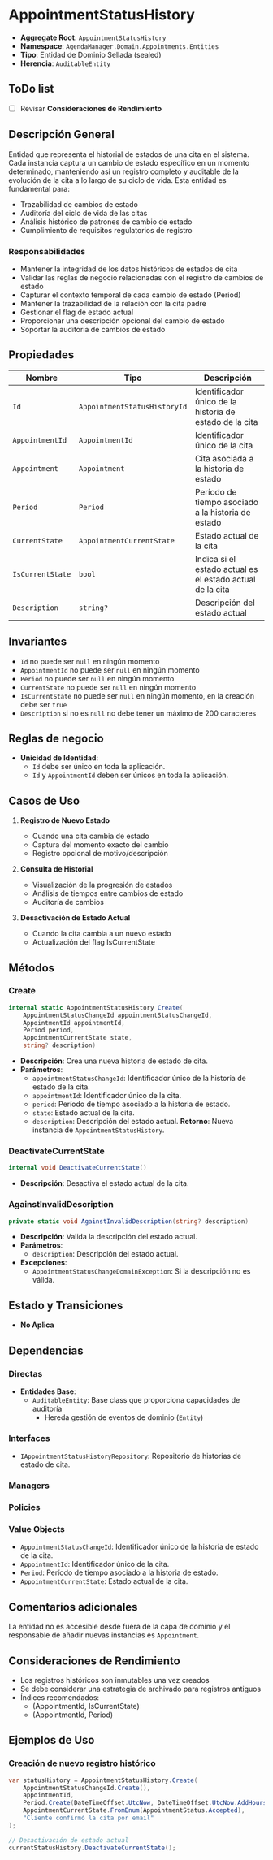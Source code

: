 # AppointmentStatusHistory

- **Aggregate Root**: `AppointmentStatusHistory`
- **Namespace**: `AgendaManager.Domain.Appointments.Entities`
- **Tipo**: Entidad de Dominio Sellada (sealed)
- **Herencia**: `AuditableEntity`

## ToDo list

- [ ] Revisar **Consideraciones de Rendimiento**


## Descripción General

Entidad que representa el historial de estados de una cita en el sistema. Cada instancia captura un cambio de estado específico en un momento determinado, manteniendo así un registro completo y auditable de la evolución de la cita a lo largo de su ciclo de vida. Esta entidad es fundamental para:

- Trazabilidad de cambios de estado
- Auditoría del ciclo de vida de las citas
- Análisis histórico de patrones de cambio de estado
- Cumplimiento de requisitos regulatorios de registro

### Responsabilidades

- Mantener la integridad de los datos históricos de estados de cita
- Validar las reglas de negocio relacionadas con el registro de cambios de estado
- Capturar el contexto temporal de cada cambio de estado (Period)
- Mantener la trazabilidad de la relación con la cita padre
- Gestionar el flag de estado actual
- Proporcionar una descripción opcional del cambio de estado
- Soportar la auditoría de cambios de estado

## Propiedades

| Nombre           | Tipo                         | Descripción                                               |
| ---------------- | ---------------------------- | --------------------------------------------------------- |
| `Id`             | `AppointmentStatusHistoryId` | Identificador único de la historia de estado de la cita   |
| `AppointmentId`  | `AppointmentId`              | Identificador único de la cita                            |
| `Appointment`    | `Appointment`                | Cita asociada a la historia de estado                     |
| `Period`         | `Period`                     | Período de tiempo asociado a la historia de estado        |
| `CurrentState`   | `AppointmentCurrentState`    | Estado actual de la cita                                  |
| `IsCurrentState` | `bool`                       | Indica si el estado actual es el estado actual de la cita |
| `Description`    | `string?`                    | Descripción del estado actual                             |

## Invariantes

- `Id` no puede ser `null` en ningún momento
- `AppointmentId` no puede ser `null` en ningún momento
- `Period` no puede ser `null` en ningún momento
- `CurrentState` no puede ser `null` en ningún momento
- `IsCurrentState` no puede ser `null` en ningún momento, en la creación debe ser `true`
- `Description` si no es `null` no debe tener un máximo de 200 caracteres

## Reglas de negocio

- **Unicidad de Identidad**:
  - `Id` debe ser único en toda la aplicación.
  - `Id` y `AppointmentId` deben ser únicos en toda la aplicación.

## Casos de Uso

1. **Registro de Nuevo Estado**

   - Cuando una cita cambia de estado
   - Captura del momento exacto del cambio
   - Registro opcional de motivo/descripción

2. **Consulta de Historial**

   - Visualización de la progresión de estados
   - Análisis de tiempos entre cambios de estado
   - Auditoría de cambios

3. **Desactivación de Estado Actual**
   - Cuando la cita cambia a un nuevo estado
   - Actualización del flag IsCurrentState

## Métodos

### Create

```csharp
internal static AppointmentStatusHistory Create(
    AppointmentStatusChangeId appointmentStatusChangeId,
    AppointmentId appointmentId,
    Period period,
    AppointmentCurrentState state,
    string? description)
```

- **Descripción**: Crea una nueva historia de estado de cita.
- **Parámetros**:
  - `appointmentStatusChangeId`: Identificador único de la historia de estado de la cita.
  - `appointmentId`: Identificador único de la cita.
  - `period`: Período de tiempo asociado a la historia de estado.
  - `state`: Estado actual de la cita.
  - `description`: Descripción del estado actual.
    **Retorno**: Nueva instancia de `AppointmentStatusHistory`.

### DeactivateCurrentState

```csharp
internal void DeactivateCurrentState()
```

- **Descripción**: Desactiva el estado actual de la cita.

### AgainstInvalidDescription

```csharp
private static void AgainstInvalidDescription(string? description)
```

- **Descripción**: Valida la descripción del estado actual.
- **Parámetros**:
  - `description`: Descripción del estado actual.
- **Excepciones**:
  - `AppointmentStatusChangeDomainException`: Si la descripción no es válida.

## Estado y Transiciones

- **No Aplica**

## Dependencias

### Directas

- **Entidades Base**:
  - `AuditableEntity`: Base class que proporciona capacidades de auditoría
    - Hereda gestión de eventos de dominio (`Entity`)

### Interfaces

- `IAppointmentStatusHistoryRepository`: Repositorio de historias de estado de cita.

### Managers

### Policies

### Value Objects

- `AppointmentStatusChangeId`: Identificador único de la historia de estado de la cita.
- `AppointmentId`: Identificador único de la cita.
- `Period`: Período de tiempo asociado a la historia de estado.
- `AppointmentCurrentState`: Estado actual de la cita.

## Comentarios adicionales

La entidad no es accesible desde fuera de la capa de dominio y el responsable de añadir nuevas instancias es `Appointment`.

## Consideraciones de Rendimiento

- Los registros históricos son inmutables una vez creados
- Se debe considerar una estrategia de archivado para registros antiguos
- Índices recomendados:
  - (AppointmentId, IsCurrentState)
  - (AppointmentId, Period)

## Ejemplos de Uso

### Creación de nuevo registro histórico

```csharp
var statusHistory = AppointmentStatusHistory.Create(
    AppointmentStatusChangeId.Create(),
    appointmentId,
    Period.Create(DateTimeOffset.UtcNow, DateTimeOffset.UtcNow.AddHours(1)),
    AppointmentCurrentState.FromEnum(AppointmentStatus.Accepted),
    "Cliente confirmó la cita por email"
);

// Desactivación de estado actual
currentStatusHistory.DeactivateCurrentState();
```
